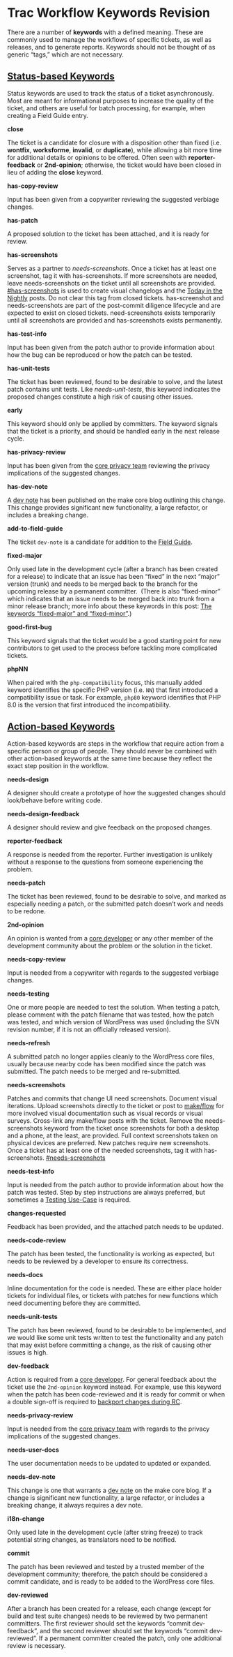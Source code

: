# Trac Workflow Keywords Revision

There are a number of **keywords** with a defined meaning. These are commonly used to manage the workflows of specific tickets, as well as releases, and to generate reports. Keywords should not be thought of as generic “tags,” which are not necessary.

## [**Status-based Keywords**](https://make.wordpress.org/core/handbook/contribute/trac/keywords/#status-based-keywords)

Status keywords are used to track the status of a ticket asynchronously. Most are meant for informational purposes to increase the quality of the ticket, and others are useful for batch processing, for example, when creating a Field Guide entry.

**close**

The ticket is a candidate for closure with a disposition other than fixed (i.e. **wontfix**, **worksforme**, **invalid**, or **duplicate**), while allowing a bit more time for additional details or opinions to be offered. Often seen with **reporter-feedback** or **2nd-opinion**; otherwise, the ticket would have been closed in lieu of adding the **close** keyword.

**has-copy-review**

Input has been given from a copywriter reviewing the suggested verbiage changes.

**has-patch**

A proposed solution to the ticket has been attached, and it is ready for review.

**has-screenshots**

Serves as a partner to _needs-screenshots_. Once a ticket has at least one screenshot, tag it with has-screenshots. If more screenshots are needed, leave needs-screenshots on the ticket until all screenshots are provided. [#has-screenshots](https://core.trac.wordpress.org/query?status=accepted&status=assigned&status=closed&status=new&status=reopened&status=reviewing&keywords=~has-screenshots&col=id&col=summary&col=status&col=owner&col=type&col=priority&col=milestone&col=changetime&order=priority) is used to create visual changelogs and the [Today in the Nightly](https://make.wordpress.org/core/tag/today-in-the-nightly/) posts. Do not clear this tag from closed tickets. has-screenshot and needs-screenshots are part of the post-commit diligence lifecycle and are expected to exist on closed tickets. need-screenshots exists temporarily until all screenshots are provided and has-screenshots exists permanently.

**has-test-info**

Input has been given from the patch author to provide information about how the bug can be reproduced or how the patch can be tested.

**has-unit-tests**

The ticket has been reviewed, found to be desirable to solve, and the latest patch contains unit tests. Like _needs-unit-tests_, this keyword indicates the proposed changes constitute a high risk of causing other issues.

**early**

This keyword should only be applied by committers. The keyword signals that the ticket is a priority, and should be handled early in the next release cycle.

**has-privacy-review**

Input has been given from the [core privacy team](https://make.wordpress.org/core/components/privacy/) reviewing the privacy implications of the suggested changes.

**has-dev-note**

A [dev note](https://make.wordpress.org/core/tag/dev-notes/) has been published on the make core blog outlining this change. This change provides significant new functionality, a large refactor, or includes a breaking change.

**add-to-field-guide**

The ticket `dev-note` is a candidate for addition to the [Field Guide](https://make.wordpress.org/core/handbook/contribute/field-guide/).

**fixed-major**

Only used late in the development cycle (after a branch has been created for a release) to indicate that an issue has been “fixed” in the next “major” version (trunk) and needs to be merged back to the branch for the upcoming release by a permanent committer.  (There is also “fixed-minor” which indicates that an issue needs to be merged back into trunk from a minor release branch; more info about these keywords in this post: [The keywords “fixed-major” and “fixed-minor”](https://make.wordpress.org/core/2011/04/06/the-keywords-fixed-major-and-fixed/).)

**good-first-bug**

This keyword signals that the ticket would be a good starting point for new contributors to get used to the process before tackling more complicated tickets.

**phpNN**

When paired with the `php-compatibility` focus, this manually added keyword identifies the specific PHP version (i.e. `NN`) that first introduced a compatibility issue or task. For example, `php80` keyword identifies that PHP 8.0 is the version that first introduced the incompatibility.

## [**Action-based Keywords**](https://make.wordpress.org/core/handbook/contribute/trac/keywords/#action-based-keywords)

Action-based keywords are steps in the workflow that require action from a specific person or group of people. They should never be combined with other action-based keywords at the same time because they reflect the exact step position in the workflow.

**needs-design**

A designer should create a prototype of how the suggested changes should look/behave before writing code.

**needs-design-feedback**

A designer should review and give feedback on the proposed changes.

**reporter-feedback**

A response is needed from the reporter. Further investigation is unlikely without a response to the questions from someone experiencing the problem.

**needs-patch**

The ticket has been reviewed, found to be desirable to solve, and marked as especially needing a patch, or the submitted patch doesn’t work and needs to be redone.

**2nd-opinion**

An opinion is wanted from a [core developer](https://make.wordpress.org/core/handbook/about/organization/#the-wordpress-core-team) or any other member of the development community about the problem or the solution in the ticket.

**needs-copy-review**

Input is needed from a copywriter with regards to the suggested verbiage changes.

**needs-testing**

One or more people are needed to test the solution. When testing a patch, please comment with the patch filename that was tested, how the patch was tested, and which version of WordPress was used (including the SVN revision number, if it is not an officially released version).

**needs-refresh**

A submitted patch no longer applies cleanly to the WordPress core files, usually because nearby code has been modified since the patch was submitted. The patch needs to be merged and re-submitted.

**needs-screenshots**

Patches and commits that change UI need screenshots. Document visual iterations. Upload screenshots directly to the ticket or post to [make/flow](https://make.wordpress.org/flow/) for more involved visual documentation such as visual records or visual surveys. Cross-link any make/flow posts with the ticket. Remove the needs-screenshots keyword from the ticket once screenshots for both a desktop and a phone, at the least, are provided. Full context screenshots taken on physical devices are preferred. New patches require new screenshots. Once a ticket has at least one of the needed screenshots, tag it with has-screenshots. [#needs-screenshots](https://core.trac.wordpress.org/query?status=accepted&status=assigned&status=closed&status=new&status=reopened&status=reviewing&keywords=~needs-screenshots&col=id&col=summary&col=status&col=owner&col=type&col=priority&col=milestone&order=priority)

**needs-test-info**

Input is needed from the patch author to provide information about how the patch was tested. Step by step instructions are always preferred, but sometimes a [Testing Use-Case](https://make.wordpress.org/test/2025/05/15/building-the-testing-use-case/) is required.

**changes-requested**

Feedback has been provided, and the attached patch needs to be updated.

**needs-code-review**

The patch has been tested, the functionality is working as expected, but needs to be reviewed by a developer to ensure its correctness.

**needs-docs**

Inline documentation for the code is needed. These are either place holder tickets for individual files, or tickets with patches for new functions which need documenting before they are committed.

**needs-unit-tests**

The patch has been reviewed, found to be desirable to be implemented, and we would like some unit tests written to test the functionality and any patch that may exist before committing a change, as the risk of causing other issues is high.

**dev-feedback**

Action is required from a [core developer](https://make.wordpress.org/core/handbook/about/organization/#the-wordpress-core-team). For general feedback about the ticket use the `2nd-opinion` keyword instead. For example, use this keyword when the patch has been code-reviewed and it is ready for commit or when a double sign-off is required to [backport changes during RC](https://make.wordpress.org/core/handbook/best-practices/backporting-commits/#backport-process).

**needs-privacy-review**

Input is needed from the [core privacy team](https://make.wordpress.org/core/components/privacy/) with regards to the privacy implications of the suggested changes.

**needs-user-docs**

The user documentation needs to be updated to updated or expanded.

**needs-dev-note**

This change is one that warrants a [dev note](https://make.wordpress.org/core/tag/dev-notes/) on the make core blog. If a change is significant new functionality, a large refactor, or includes a breaking change, it always requires a dev note.

**i18n-change**

Only used late in the development cycle (after string freeze) to track potential string changes, as translators need to be notified.

**commit**

The patch has been reviewed and tested by a trusted member of the development community; therefore, the patch should be considered a commit candidate, and is ready to be added to the WordPress core files.

**dev-reviewed**

After a branch has been created for a release, each change (except for build and test suite changes) needs to be reviewed by two permanent committers. The first reviewer should set the keywords “commit dev-feedback”, and the second reviewer should set the keywords “commit dev-reviewed”. If a permanent committer created the patch, only one additional review is necessary.

